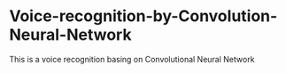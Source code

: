 # Voice-recognition-by-Convolution-Neural-Network
This is a voice recognition basing on Convolutional Neural Network
